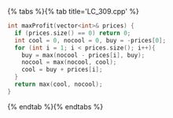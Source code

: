 {% tabs %}{% tab title='LC_309.cpp' %}

```cpp
int maxProfit(vector<int>& prices) {
  if (prices.size() == 0) return 0;
  int cool = 0, nocool = 0, buy = -prices[0];
  for (int i = 1; i < prices.size(); i++){
    buy = max(nocool - prices[i], buy);
    nocool = max(nocool, cool);
    cool = buy + prices[i];
  }
  return max(cool, nocool);
}
```

{% endtab %}{% endtabs %}
